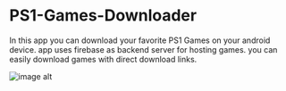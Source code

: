 # PS1-Games-Downloader
In this app you can download your favorite PS1 Games on your android device. app uses firebase as backend server for hosting games. you can easily download games with direct download links.

![image alt](https://lh3.googleusercontent.com/hZVf4SwQ1lXzEFAo2i4qjgkNAX7SwGoL6pACt9-JI8UXhlODzEdZoj1GgxJi3-DwAoW0SE6jeN_rOYO53IzcwzqWrW6Pd0idvn0=rw)
